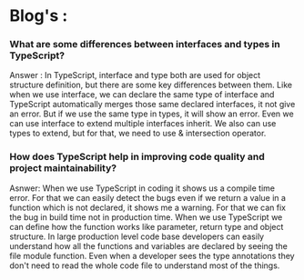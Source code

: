<h1>Blog's :</h1>
<h3>What are some differences between interfaces and types in TypeScript?</h3>
<p>Answer : In TypeScript, interface and type both are used for object structure definition, but there are some key differences between them. Like when we use interface, we can declare the same type of interface and TypeScript automatically merges those same declared interfaces,
 it not give an error. But if we use the same type in types, it will show an error. Even we can use interface to extend multiple interfaces inherit. We also can use types to extend, but for that, we need to use & intersection operator.</p>

<h3>How does TypeScript help in improving code quality and project maintainability?</h3>
<p>Asnwer: When we use TypeScript in coding it shows us a compile time error. For that we can easily detect the bugs even if we return a value in a function which is not declared, it shows me a warning. For that we can fix the bug in build time not in production time. When we use TypeScript we can define how the function works like parameter, return type and object structure. In large production level code base developers can easily understand how all the functions and variables are declared by seeing the file module function. Even when a developer sees the type annotations they don't need to read the whole code file to understand most of the things.</p>
